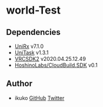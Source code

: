 # world-Test

## Dependencies

- [UniRx](https://github.com/neuecc/UniRx) v7.1.0  
- [UniTask](https://github.com/Cysharp/UniTask) v1.3.1  
- [VRCSDK2](https://files.vrchat.cloud/sdk/VRCSDK2-2020.04.25.12.49.unitypackage) v2020.04.25.12.49  
- [HoshinoLabs/CloudBuild.SDK](https://github.com/hoshinolabs-vrchat/assets-CloudBuild.SDK) v0.1  

## Author

- ikuko [GitHub](https://github.com/ikuko) [Twitter](https://twitter.com/magi_ikuko)   
